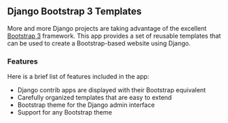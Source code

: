 ## Django Bootstrap 3 Templates

More and more Django projects are taking advantage of the excellent [Bootstrap 3](http://getbootstrap.com) framework.
This app provides a set of reusable templates that can be used to create a Bootstrap-based website using Django.

### Features

Here is a brief list of features included in the app:

 * Django contrib apps are displayed with their Bootstrap equivalent
 * Carefully organized templates that are easy to extend
 * Bootstrap theme for the Django admin interface
 * Support for any Bootstrap theme
